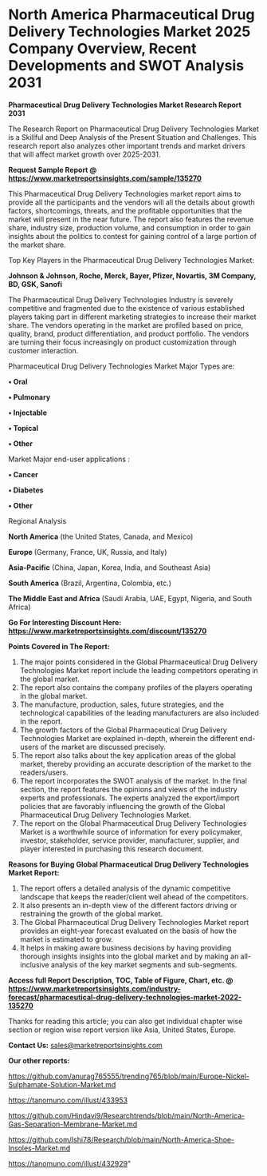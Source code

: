 # North America Pharmaceutical Drug Delivery Technologies Market 2025 Company Overview, Recent Developments and SWOT Analysis 2031

<strong>Pharmaceutical Drug Delivery Technologies Market Research Report 2031</strong>

The Research Report on Pharmaceutical Drug Delivery Technologies Market is a Skillful and Deep Analysis of the Present Situation and Challenges. This research report also analyzes other important trends and market drivers that will affect market growth over 2025-2031.

<strong>Request Sample Report @ <a href=https://www.marketreportsinsights.com/sample/135270>https://www.marketreportsinsights.com/sample/135270</a></strong>

This Pharmaceutical Drug Delivery Technologies market report aims to provide all the participants and the vendors will all the details about growth factors, shortcomings, threats, and the profitable opportunities that the market will present in the near future. The report also features the revenue share, industry size, production volume, and consumption in order to gain insights about the politics to contest for gaining control of a large portion of the market share.

Top Key Players in the Pharmaceutical Drug Delivery Technologies Market:

<strong>Johnson & Johnson, Roche, Merck, Bayer, Pfizer, Novartis, 3M Company, BD, GSK, Sanofi</strong>

The Pharmaceutical Drug Delivery Technologies Industry is severely competitive and fragmented due to the existence of various established players taking part in different marketing strategies to increase their market share. The vendors operating in the market are profiled based on price, quality, brand, product differentiation, and product portfolio. The vendors are turning their focus increasingly on product customization through customer interaction.

Pharmaceutical Drug Delivery Technologies Market Major Types are:

<strong>• Oral

• Pulmonary

• Injectable

• Topical

• Other</strong>

Market Major end-user applications :

<strong>• Cancer

• Diabetes

• Other</strong>

Regional Analysis

</u><strong><b>North America</b></strong> (the United States, Canada, and Mexico)

<strong><b>Europe </b></strong>(Germany, France, UK, Russia, and Italy)

<strong><b>Asia-Pacific</b></strong> (China, Japan, Korea, India, and Southeast Asia)

<strong><b>South America</b></strong> (Brazil, Argentina, Colombia, etc.)

<strong><b>The Middle East and Africa</b></strong> (Saudi Arabia, UAE, Egypt, Nigeria, and South Africa)

<strong>Go For Interesting Discount Here: <a href=https://www.marketreportsinsights.com/discount/135270>https://www.marketreportsinsights.com/discount/135270</a></strong>

<strong>Points Covered in The Report:</strong>
<ol>
  <li>The major points considered in the Global Pharmaceutical Drug Delivery Technologies Market report include the leading competitors operating in the global market.</li>
  <li>The report also contains the company profiles of the players operating in the global market.</li>
  <li>The manufacture, production, sales, future strategies, and the technological capabilities of the leading manufacturers are also included in the report.</li>
  <li>The growth factors of the Global Pharmaceutical Drug Delivery Technologies Market are explained in-depth, wherein the different end-users of the market are discussed precisely.</li>
  <li>The report also talks about the key application areas of the global market, thereby providing an accurate description of the market to the readers/users.</li>
  <li>The report incorporates the SWOT analysis of the market. In the final section, the report features the opinions and views of the industry experts and professionals. The experts analyzed the export/import policies that are favorably influencing the growth of the Global Pharmaceutical Drug Delivery Technologies Market.</li>
  <li>The report on the Global Pharmaceutical Drug Delivery Technologies Market is a worthwhile source of information for every policymaker, investor, stakeholder, service provider, manufacturer, supplier, and player interested in purchasing this research document.</li>
</ol>
<strong>Reasons for Buying Global Pharmaceutical Drug Delivery Technologies Market Report:</strong>

<ol>
  <li>The report offers a detailed analysis of the dynamic competitive landscape that keeps the reader/client well ahead of the competitors.</li>
  <li>It also presents an in-depth view of the different factors driving or restraining the growth of the global market.</li>
  <li>The Global Pharmaceutical Drug Delivery Technologies Market report provides an eight-year forecast evaluated on the basis of how the market is estimated to grow.</li>
  <li>It helps in making aware business decisions by having providing thorough insights insights into the global market and by making an all-inclusive analysis of the key market segments and sub-segments.</li>
</ol>
<strong>Access full Report Description, TOC, Table of Figure, Chart, etc. @ <a href=https://www.marketreportsinsights.com/industry-forecast/pharmaceutical-drug-delivery-technologies-market-2022-135270>https://www.marketreportsinsights.com/industry-forecast/pharmaceutical-drug-delivery-technologies-market-2022-135270</a></strong>


Thanks for reading this article; you can also get individual chapter wise section or region wise report version like Asia, United States, Europe.

<strong>Contact Us:</strong>
sales@marketreportsinsights.com

<strong>Our other reports:</strong>

<a href=https://github.com/anurag765555/trending765/blob/main/Europe-Nickel-Sulphamate-Solution-Market.md>https://github.com/anurag765555/trending765/blob/main/Europe-Nickel-Sulphamate-Solution-Market.md</a>

<a href=https://tanomuno.com/illust/433953>https://tanomuno.com/illust/433953</a>

<a href=https://github.com/Hindavi9/Researchtrends/blob/main/North-America-Gas-Separation-Membrane-Market.md>https://github.com/Hindavi9/Researchtrends/blob/main/North-America-Gas-Separation-Membrane-Market.md</a>

<a href=https://github.com/Ishi78/Research/blob/main/North-America-Shoe-Insoles-Market.md>https://github.com/Ishi78/Research/blob/main/North-America-Shoe-Insoles-Market.md</a>

<a href=https://tanomuno.com/illust/432929>https://tanomuno.com/illust/432929</a>"
